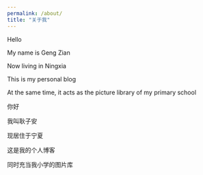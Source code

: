 ```yaml
---
permalink: /about/
title: "关于我"
---
```


Hello

My name is Geng Zian

Now living in Ningxia

This is my personal blog

At the same time, it acts as the picture library of my primary school


你好

我叫耿子安

现居住于宁夏

这是我的个人博客

同时充当我小学的图片库
